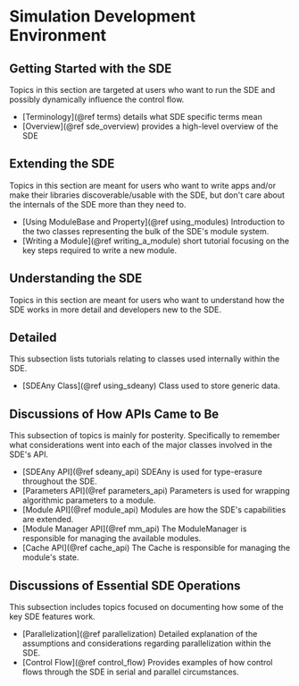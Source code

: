 Simulation Development Environment
==================================

Getting Started with the SDE
----------------------------

Topics in this section are targeted at users who want to run the SDE and 
possibly dynamically influence the control flow.

- [Terminology](@ref terms) details what SDE specific terms mean
- [Overview](@ref sde_overview) provides a high-level overview of the SDE


Extending the SDE
-----------------

Topics in this section are meant for users who want to write apps and/or make 
their libraries discoverable/usable with the SDE, but don't care about the 
internals of the SDE more than they need to. 

- [Using ModuleBase and Property](@ref using_modules) Introduction to the two
  classes representing the bulk of the SDE's module system.
- [Writing a Module](@ref writing_a_module) short tutorial focusing on the key
  steps required to write a new module.  

  
Understanding the SDE
---------------------

Topics in this section are meant for users who want to understand how the SDE
works in more detail and developers new to the SDE.

## Detailed 
This subsection lists tutorials relating to classes used internally within the
SDE.

- [SDEAny Class](@ref using_sdeany) Class used to store generic data.


## Discussions of How APIs Came to Be
This subsection of topics is mainly for posterity.  Specifically to remember
what considerations went into each of the major classes involved in the SDE's
API.

- [SDEAny API](@ref sdeany_api) SDEAny is used for type-erasure throughout the
  SDE.
- [Parameters API](@ref parameters_api) Parameters is used for wrapping 
  algorithmic parameters to a module.
- [Module API](@ref module_api) Modules are how the SDE's capabilities are 
  extended.
- [Module Manager API](@ref mm_api) The ModuleManager is responsible for 
  managing the available modules.
- [Cache API](@ref cache_api) The Cache is responsible for managing the module's
  state. 

## Discussions of Essential SDE Operations
This subsection includes topics focused on documenting how some of the key SDE
features work.

- [Parallelization](@ref parallelization) Detailed explanation of the 
  assumptions and considerations regarding parallelization within the SDE.    
- [Control Flow](@ref control_flow) Provides examples of how control flows 
  through the SDE in serial and parallel circumstances.

  
